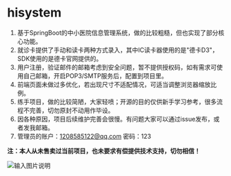 # hisystem

1. 基于SpringBoot的中小医院信息管理系统，做的比较粗糙，但也实现了部分核心功能。
2. 就诊卡提供了手动和读卡两种方式录入，其中IC读卡器使用的是"德卡D3"，SDK使用的是德卡官网提供的。
3. 用户注册，验证邮件的邮箱考虑到安全问题，暂不提供授权码，如有需求可使用自己邮箱，开启POP3/SMTP服务后，配置到项目里。
4. 前端页面未做过多优化，若出现尺寸不适配情况，可适当调整浏览器缩放比例。
5. 练手项目，做的比较简陋，大家轻喷；开源的目的仅供新手学习参考，很多流程不完善，切勿原封不动用作毕设。
6. 因各种原因，项目后续维护完善会很慢。有问题大家可以通过issue发布，或者发我邮箱。
7. 管理员的账户：1208585122@qq.com 密码：123

 **注：本人从未售卖过当前项目，也未要求有偿提供技术支持，切勿相信！** 

![输入图片说明](https://images.gitee.com/uploads/images/2020/1223/153725_c0ab5f6e_2344845.png "屏幕截图.png")

